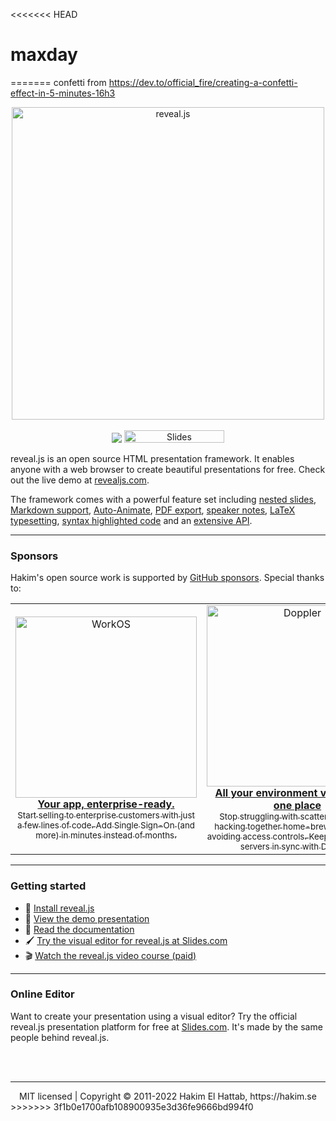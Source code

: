 <<<<<<< HEAD
# maxday
=======
confetti from https://dev.to/official_fire/creating-a-confetti-effect-in-5-minutes-16h3

<p align="center">
  <a href="https://revealjs.com">
  <img src="https://hakim-static.s3.amazonaws.com/reveal-js/logo/v1/reveal-black-text-sticker.png" alt="reveal.js" width="500">
  </a>
  <br><br>
  <a href="https://github.com/hakimel/reveal.js/actions"><img src="https://github.com/hakimel/reveal.js/workflows/tests/badge.svg"></a>
  <a href="https://slides.com/"><img src="https://s3.amazonaws.com/static.slid.es/images/slides-github-banner-320x40.png?1" alt="Slides" width="160" height="20"></a>
</p>

reveal.js is an open source HTML presentation framework. It enables anyone with a web browser to create beautiful presentations for free. Check out the live demo at [revealjs.com](https://revealjs.com/).

The framework comes with a powerful feature set including [nested slides](https://revealjs.com/vertical-slides/), [Markdown support](https://revealjs.com/markdown/), [Auto-Animate](https://revealjs.com/auto-animate/), [PDF export](https://revealjs.com/pdf-export/), [speaker notes](https://revealjs.com/speaker-view/), [LaTeX typesetting](https://revealjs.com/math/), [syntax highlighted code](https://revealjs.com/code/) and an [extensive API](https://revealjs.com/api/).

---

### Sponsors
Hakim's open source work is supported by <a href="https://github.com/sponsors/hakimel">GitHub sponsors</a>. Special thanks to:
<div align="center">
  <table>
    <td align="center">
      <a href="https://workos.com/?utm_campaign=github_repo&utm_medium=referral&utm_content=revealjs&utm_source=github">
        <div>
          <img src="https://user-images.githubusercontent.com/629429/151508669-efb4c3b3-8fe3-45eb-8e47-e9510b5f0af1.svg" width="290" alt="WorkOS">
        </div>
        <b>Your app, enterprise-ready.</b>
        <div>
          <sub>Start selling to enterprise customers with just a few lines of code. Add Single Sign-On (and more) in minutes instead of months.</sup>
        </div>
      </a>
    </td>
    <td align="center">
      <a href="https://www.doppler.com/?utm_campaign=github_repo&utm_medium=referral&utm_content=revealjs&utm_source=github">
        <div>
          <img src="https://user-images.githubusercontent.com/629429/151510865-9fd454f1-fd8c-4df4-b227-a54b87313db4.png" width="290" alt="Doppler">
        </div>
        <b>All your environment variables, in one place</b>
        <div>
          <sub>Stop struggling with scattered API keys, hacking together home-brewed tools, and avoiding access controls. Keep your team and servers in sync with Doppler.</sup>
        </div>
      </a>
    </td>
  </table>
</div>

---

### Getting started
- 🚀 [Install reveal.js](https://revealjs.com/installation)
- 👀 [View the demo presentation](https://revealjs.com/demo)
- 📖 [Read the documentation](https://revealjs.com/markup/)
- 🖌 [Try the visual editor for reveal.js at Slides.com](https://slides.com/)
- 🎬 [Watch the reveal.js video course (paid)](https://revealjs.com/course)

---

### Online Editor
Want to create your presentation using a visual editor? Try the official reveal.js presentation platform for free at [Slides.com](https://slides.com). It's made by the same people behind reveal.js.

<br>
<br>

--- 
<div align="center">
  MIT licensed | Copyright © 2011-2022 Hakim El Hattab, https://hakim.se
</div>
>>>>>>> 3f1b0e1700afb108900935e3d36fe9666bd994f0
